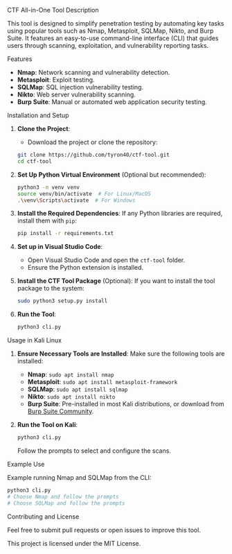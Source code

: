 CTF All-in-One Tool 
Description

This tool is designed to simplify penetration testing by automating key tasks using popular tools such as Nmap, Metasploit, SQLMap, Nikto, and Burp Suite. It features an easy-to-use command-line interface (CLI) that guides users through scanning, exploitation, and vulnerability reporting tasks.

Features

- **Nmap**: Network scanning and vulnerability detection.
- **Metasploit**: Exploit testing.
- **SQLMap**: SQL injection vulnerability testing.
- **Nikto**: Web server vulnerability scanning.
- **Burp Suite**: Manual or automated web application security testing.

Installation and Setup

1. **Clone the Project**:
   - Download the project or clone the repository:
   ```bash
   git clone https://github.com/tyron40/ctf-tool.git
   cd ctf-tool
   ```

2. **Set Up Python Virtual Environment** (Optional but recommended):
   ```bash
   python3 -m venv venv
   source venv/bin/activate  # For Linux/MacOS
   .\venv\Scripts\activate  # For Windows
   ```

3. **Install the Required Dependencies**:
   If any Python libraries are required, install them with `pip`:
   ```bash
   pip install -r requirements.txt
   ```

4. **Set up in Visual Studio Code**:
   - Open Visual Studio Code and open the `ctf-tool` folder.
   - Ensure the Python extension is installed.

5. **Install the CTF Tool Package** (Optional):
   If you want to install the tool package to the system:
   ```bash
   sudo python3 setup.py install
   ```

6. **Run the Tool**:
   ```bash
   python3 cli.py
   ```

Usage in Kali Linux

1. **Ensure Necessary Tools are Installed**:
   Make sure the following tools are installed:
   - **Nmap**: `sudo apt install nmap`
   - **Metasploit**: `sudo apt install metasploit-framework`
   - **SQLMap**: `sudo apt install sqlmap`
   - **Nikto**: `sudo apt install nikto`
   - **Burp Suite**: Pre-installed in most Kali distributions, or download from [Burp Suite Community](https://portswigger.net/burp/communitydownload).

2. **Run the Tool on Kali**:
   ```bash
   python3 cli.py
   ```
   Follow the prompts to select and configure the scans.

Example Use

Example running Nmap and SQLMap from the CLI:
```bash
python3 cli.py
# Choose Nmap and follow the prompts
# Choose SQLMap and follow the prompts
```

Contributing and License

Feel free to submit pull requests or open issues to improve this tool.

This project is licensed under the MIT License.

